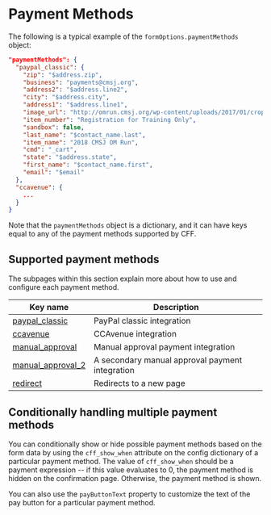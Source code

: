 # Payment Methods

The following is a typical example of the `formOptions.paymentMethods` object:

```json
"paymentMethods": {
  "paypal_classic": {
    "zip": "$address.zip",
    "business": "payments@cmsj.org",
    "address2": "$address.line2",
    "city": "$address.city",
    "address1": "$address.line1",
    "image_url": "http://omrun.cmsj.org/wp-content/uploads/2017/01/cropped-Om-run-512px.png",
    "item_number": "Registration for Training Only",
    "sandbox": false,
    "last_name": "$contact_name.last",
    "item_name": "2018 CMSJ OM Run",
    "cmd": "_cart",
    "state": "$address.state",
    "first_name": "$contact_name.first",
    "email": "$email"
  },
  "ccavenue": {
    ...
  }
}
```

Note that the `paymentMethods` object is a dictionary, and it can have keys equal to any of the payment methods supported by CFF.

## Supported payment methods

The subpages within this section explain more about how to use and configure each payment method.

| Key name      | Description |
| ----------- | ----------- |
|  [paypal_classic](./paypal.md)  | PayPal classic integration |
|  [ccavenue](./ccavenue.md)  | CCAvenue integration |
|  [manual_approval](./manual-approval.md)  | Manual approval payment integration |
|  [manual_approval_2](./manual-approval.md)  | A secondary manual approval payment integration |
|  [redirect](./redirect.md)  | Redirects to a new page |


## Conditionally handling multiple payment methods

You can conditionally show or hide possible payment methods based on the form data by using the `cff_show_when` attribute on the config dictionary of a particular payment method. The value of `cff_show_when` should be a payment expression -- if this value evaluates to 0, the payment method is hidden on the confirmation page. Otherwise, the payment method is shown.

You can also use the `payButtonText` property to customize the text of the pay button for a particular payment method.